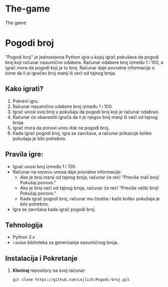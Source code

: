 # The-game
The game
# Pogodi broj

"Pogodi broj" je jednostavna Python igra u kojoj igrač pokušava da pogodi broj koji računar nasumično odabere. Računar odabere broj između 1 i 100, a igrač mora da pogodi koji je to broj. Računar daje povratne informacije o tome da li je igračev broj manji ili veći od tajnog broja.

## Kako igrati?

1. Pokreni igru.
2. Računar nasumično odabere broj između 1 i 100.
3. Igrač unosi svoj broj u pokušaju da pogodi broj koji je računar odabrao.
4. Računar će obavestiti igrača da li je njegov broj manji ili veći od tajnog broja.
5. Igrač mora da ponovi unos dok ne pogodi broj.
6. Kada igrač pogodi broj, igra se završava, a računar prikazuje koliko pokušaja je bilo potrebno.

## Pravila igre:

- Igrač unosi broj između 1 i 100.
- Računar na osnovu unosa daje povratne informacije:
  - Ako je broj manji od tajnog broja, računar će reći "Previše mali broj! Pokušaj ponovo."
  - Ako je broj veći od tajnog broja, računar će reći "Previše veliki broj! Pokušaj ponovo."
  - Kada igrač pogodi broj, računar mu čestita i kaže koliko pokušaja je bilo potrebno.
- Igra se završava kada igrač pogodi broj.

## Tehnologija

- Python 3.x
- `random` biblioteka za generisanje nasumičnog broja.

## Instalacija i Pokretanje

1. **Kloniraj** repository na svoj računar:
   ```bash
   git clone https://github.com/Lejlich/Pogodi-broj.git
